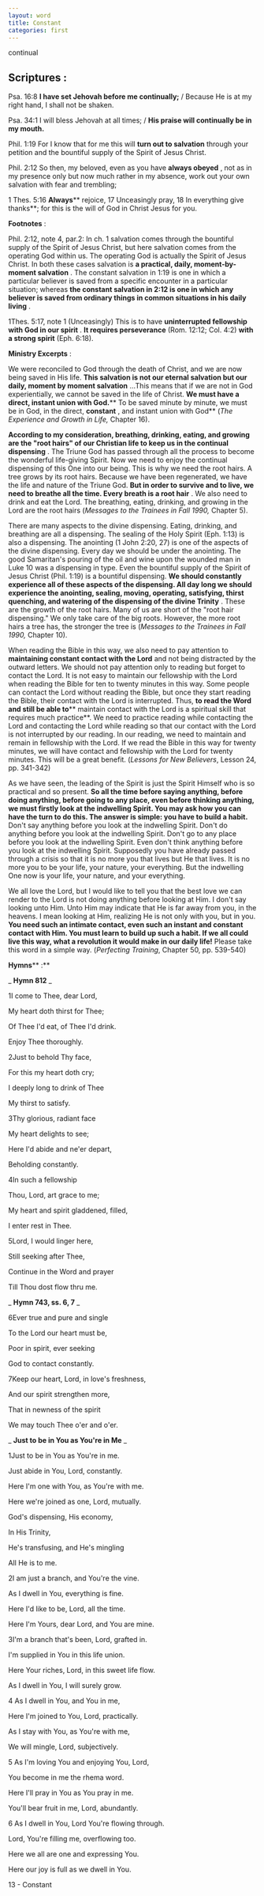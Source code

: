 ```yaml
---
layout: word
title: Constant
categories: first
---
```


continual

## Scriptures :

Psa. 16:8 **I have set Jehovah before me continually;** / Because He is at my right hand, I shall not be shaken.

Psa. 34:1 I will bless Jehovah at all times; / **His praise will continually be in my mouth.**

Phil. 1:19 For I know that for me this will **turn out to salvation** through your petition and the bountiful supply of the Spirit of Jesus Christ.

Phil. 2:12 So then, my beloved, even as you have **always obeyed** , not as in my presence only but now much rather in my absence, work out your own salvation with fear and trembling;

1 Thes. 5:16 **Always**** rejoice, 17 Unceasingly pray, 18 In everything give thanks**; for this is the will of God in Christ Jesus for you.

**Footnotes** :

Phil. 2:12, note 4, par.2: In ch. 1 salvation comes through the bountiful supply of the Spirit of Jesus Christ, but here salvation comes from the operating God within us. The operating God is actually the Spirit of Jesus Christ. In both these cases salvation is **a practical, daily, moment-by-moment salvation** . The constant salvation in 1:19 is one in which a particular believer is saved from a specific encounter in a particular situation; whereas **the constant salvation in 2:12 is one in which any believer is saved from ordinary things in common situations in his daily living** .

1Thes. 5:17, note 1 (Unceasingly) This is to have **uninterrupted fellowship with God in our spirit** . **It requires perseverance** (Rom. 12:12; Col. 4:2) **with a strong spirit** (Eph. 6:18).

**Ministry Excerpts** :

We were reconciled to God through the death of Christ, and we are now being saved in His life. **This salvation is not our eternal salvation but our daily, moment by moment salvation** …This means that if we are not in God experientially, we cannot be saved in the life of Christ. **We must have a direct, instant union with God.**** To be saved minute by minute, we must be in God, in the direct, ****constant**** , and instant union with God** (_The Experience and Growth in Life,_ Chapter 16).

**According to my consideration, breathing, drinking, eating, and growing are the "root hairs" of our Christian life to keep us in the continual dispensing** . The Triune God has passed through all the process to become the wonderful life-giving Spirit. Now we need to enjoy the continual dispensing of this One into our being. This is why we need the root hairs. A tree grows by its root hairs. Because we have been regenerated, we have the life and nature of the Triune God. **But in order to survive and to live, we need to breathe all the time. Every breath is a root hair** . We also need to drink and eat the Lord. The breathing, eating, drinking, and growing in the Lord are the root hairs (_Messages to the Trainees in Fall 1990,_ Chapter 5).

There are many aspects to the divine dispensing. Eating, drinking, and breathing are all a dispensing. The sealing of the Holy Spirit (Eph. 1:13) is also a dispensing. The anointing (1 John 2:20, 27) is one of the aspects of the divine dispensing. Every day we should be under the anointing. The good Samaritan's pouring of the oil and wine upon the wounded man in Luke 10 was a dispensing in type. Even the bountiful supply of the Spirit of Jesus Christ (Phil. 1:19) is a bountiful dispensing. **We should constantly experience all of these aspects of the dispensing. All day long we should experience the anointing, sealing, moving, operating, satisfying, thirst quenching, and watering of the dispensing of the divine Trinity** . These are the growth of the root hairs. Many of us are short of the "root hair dispensing." We only take care of the big roots. However, the more root hairs a tree has, the stronger the tree is (_Messages to the Trainees in Fall 1990,_ Chapter 10).

When reading the Bible in this way, we also need to pay attention to **maintaining constant contact with the Lord** and not being distracted by the outward letters. We should not pay attention only to reading but forget to contact the Lord. It is not easy to maintain our fellowship with the Lord when reading the Bible for ten to twenty minutes in this way. Some people can contact the Lord without reading the Bible, but once they start reading the Bible, their contact with the Lord is interrupted. Thus, **to read the Word and still be able to**** maintain contact with the Lord is a spiritual skill that requires much practice**. We need to practice reading while contacting the Lord and contacting the Lord while reading so that our contact with the Lord is not interrupted by our reading. In our reading, we need to maintain and remain in fellowship with the Lord. If we read the Bible in this way for twenty minutes, we will have contact and fellowship with the Lord for twenty minutes. This will be a great benefit. (_Lessons for New Believers_, Lesson 24, pp. 341-342)

As we have seen, the leading of the Spirit is just the Spirit Himself who is so practical and so present. **So all the time before saying anything, before doing anything, before going to any place, even before thinking anything, we must firstly look at the indwelling Spirit. You may ask how you can have the turn to do this. The answer is simple: you have to build a habit.** Don't say anything before you look at the indwelling Spirit. Don't do anything before you look at the indwelling Spirit. Don't go to any place before you look at the indwelling Spirit. Even don't think anything before you look at the indwelling Spirit. Supposedly you have already passed through a crisis so that it is no more you that lives but He that lives. It is no more you to be your life, your nature, your everything. But the indwelling One now is your life, your nature, and your everything.

We all love the Lord, but I would like to tell you that the best love we can render to the Lord is not doing anything before looking at Him. I don't say looking unto Him. Unto Him may indicate that He is far away from you, in the heavens. I mean looking at Him, realizing He is not only with you, but in you. **You need such an intimate contact, even such an instant and constant contact with Him. You must learn to build up such a habit. If we all could live this way, what a revolution it would make in our daily life!** Please take this word in a simple way. (_Perfecting Training_, Chapter 50, pp. 539-540)

**Hymns**** :**

_ **Hymn 812** _

1I come to Thee, dear Lord,

My heart doth thirst for Thee;

Of Thee I'd eat, of Thee I'd drink.

Enjoy Thee thoroughly.

2Just to behold Thy face,

For this my heart doth cry;

I deeply long to drink of Thee

My thirst to satisfy.

3Thy glorious, radiant face

My heart delights to see;

Here I'd abide and ne'er depart,

Beholding constantly.

4In such a fellowship

Thou, Lord, art grace to me;

My heart and spirit gladdened, filled,

I enter rest in Thee.

5Lord, I would linger here,

Still seeking after Thee,

Continue in the Word and prayer

Till Thou dost flow thru me.

_ **Hymn 743, ss. 6, 7** _

6Ever true and pure and single

To the Lord our heart must be,

Poor in spirit, ever seeking

God to contact constantly.

7Keep our heart, Lord, in love's freshness,

And our spirit strengthen more,

That in newness of the spirit

We may touch Thee o'er and o'er.

_ **Just to be in You as You're in Me** _

1Just to be in You as You're in me.

Just abide in You, Lord, constantly.

Here I'm one with You, as You're with me.

Here we're joined as one, Lord, mutually.

God's dispensing, His economy,

In His Trinity,

He's transfusing, and He's mingling

All He is to me.

2I am just a branch, and You're the vine.

As I dwell in You, everything is fine.

Here I'd like to be, Lord, all the time.

Here I'm Yours, dear Lord, and You are mine.

3I'm a branch that's been, Lord, grafted in.

I'm supplied in You in this life union.

Here Your riches, Lord, in this sweet life flow.

As I dwell in You, I will surely grow.

4 As I dwell in You, and You in me,

Here I'm joined to You, Lord, practically.

As I stay with You, as You're with me,

We will mingle, Lord, subjectively.

5 As I'm loving You and enjoying You, Lord,

You become in me the rhema word.

Here I'll pray in You as You pray in me.

You'll bear fruit in me, Lord, abundantly.

6 As I dwell in You, Lord You're flowing through.

Lord, You're filling me, overflowing too.

Here we all are one and expressing You.

Here our joy is full as we dwell in You.

13 - Constant
